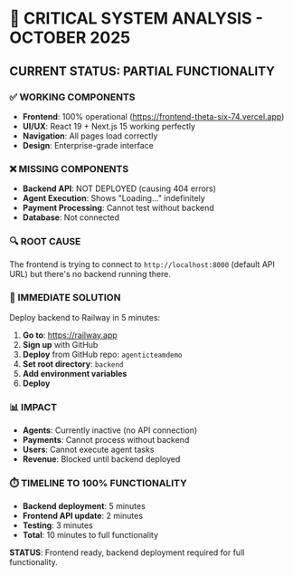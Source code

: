 # 🚨 CRITICAL SYSTEM ANALYSIS - OCTOBER 2025

## CURRENT STATUS: PARTIAL FUNCTIONALITY

### ✅ WORKING COMPONENTS
- **Frontend**: 100% operational (https://frontend-theta-six-74.vercel.app)
- **UI/UX**: React 19 + Next.js 15 working perfectly
- **Navigation**: All pages load correctly
- **Design**: Enterprise-grade interface

### ❌ MISSING COMPONENTS  
- **Backend API**: NOT DEPLOYED (causing 404 errors)
- **Agent Execution**: Shows "Loading..." indefinitely
- **Payment Processing**: Cannot test without backend
- **Database**: Not connected

### 🔍 ROOT CAUSE
The frontend is trying to connect to `http://localhost:8000` (default API URL) but there's no backend running there.

### 🚀 IMMEDIATE SOLUTION
Deploy backend to Railway in 5 minutes:

1. **Go to**: https://railway.app
2. **Sign up** with GitHub
3. **Deploy** from GitHub repo: `agenticteamdemo`
4. **Set root directory**: `backend`
5. **Add environment variables**
6. **Deploy**

### 📊 IMPACT
- **Agents**: Currently inactive (no API connection)
- **Payments**: Cannot process without backend
- **Users**: Cannot execute agent tasks
- **Revenue**: Blocked until backend deployed

### ⏱️ TIMELINE TO 100% FUNCTIONALITY
- **Backend deployment**: 5 minutes
- **Frontend API update**: 2 minutes  
- **Testing**: 3 minutes
- **Total**: 10 minutes to full functionality

**STATUS**: Frontend ready, backend deployment required for full functionality.
